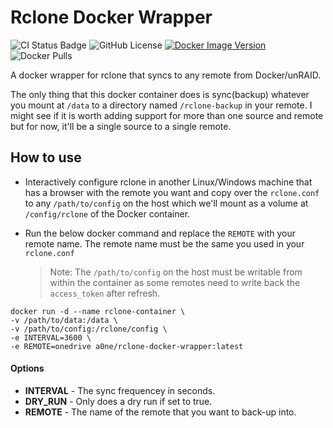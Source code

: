 # Rclone Docker Wrapper

![CI Status Badge](https://github.com/ash0ne/rclone-docker-wrapper/actions/workflows/ci.yml/badge.svg)
![GitHub License](https://img.shields.io/github/license/ash0ne/rclone-docker-wrapper)
[![Docker Image Version](https://img.shields.io/docker/v/a0ne/rclone-docker-wrapper)](https://hub.docker.com/r/a0ne/rclone-docker-wrapper)
![Docker Pulls](https://img.shields.io/docker/pulls/a0ne/rclone-docker-wrapper)

A docker wrapper for rclone that syncs to any remote from Docker/unRAID.

The only thing that this docker container does is sync(backup) whatever you mount at `/data` to a directory named `/rclone-backup` in your remote. I might see if it is worth adding support for more than one source and remote but for now, it'll be a single source to a single remote.

## How to use

- Interactively configure rclone in another Linux/Windows machine that has a browser with the remote you want and copy over the `rclone.conf` to any `/path/to/config` on the host which we'll mount as a volume at `/config/rclone` of the Docker container.

- Run the below docker command and replace the `REMOTE` with your remote name. The remote name must be the same you used in your `rclone.conf`
  > Note: The `/path/to/config` on the host must be writable from within the container as some remotes need to write back the `access_token` after refresh.

```
docker run -d --name rclone-container \
-v /path/to/data:/data \
-v /path/to/config:/rclone/config \
-e INTERVAL=3600 \
-e REMOTE=onedrive a0ne/rclone-docker-wrapper:latest
```

#### Options

- **INTERVAL** - The sync frequencey in seconds.
- **DRY_RUN** - Only does a dry run if set to true.
- **REMOTE** - The name of the remote that you want to back-up into.
